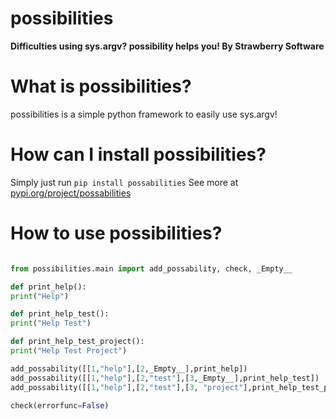 # possibilities

**Difficulties using sys.argv? possibility helps you! By Strawberry Software**

# What is possibilities?
possibilities is a simple python framework to easily use sys.argv!

# How can I install possibilities?

Simply just run `pip install possabilities` 
See more at [pypi.org/project/possabilities](https://pypi.org/project/possabilities/)

# How to use possibilities?

```py

from possibilities.main import add_possability, check, _Empty__

def print_help():
print("Help")

def print_help_test():
print("Help Test")

def print_help_test_project():
print("Help Test Project")

add_possability([[1,"help"],[2,_Empty__],print_help])
add_possability([[1,"help"],[2,"test"],[3,_Empty__],print_help_test])
add_possability([[1,"help"],[2,"test"],[3, "project"],print_help_test_project])

check(errorfunc=False)
```

